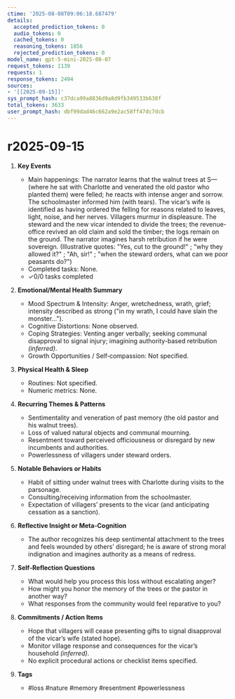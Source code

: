 ```yaml
---
ctime: '2025-08-08T09:06:18.687479'
details:
  accepted_prediction_tokens: 0
  audio_tokens: 0
  cached_tokens: 0
  reasoning_tokens: 1856
  rejected_prediction_tokens: 0
model_name: gpt-5-mini-2025-08-07
request_tokens: 1139
requests: 1
response_tokens: 2494
sources:
- '[[2025-09-15]]'
sys_prompt_hash: c37dca99a8836d9a8d9fb349533b638f
total_tokens: 3633
user_prompt_hash: dbf99dad46c662a9e2ac58ff47dc7dcb
---
```

# r2025-09-15

1. **Key Events**
   - Main happenings: The narrator learns that the walnut trees at S— (where he sat with Charlotte and venerated the old pastor who planted them) were felled; he reacts with intense anger and sorrow. The schoolmaster informed him (with tears). The vicar’s wife is identified as having ordered the felling for reasons related to leaves, light, noise, and her nerves. Villagers murmur in displeasure. The steward and the new vicar intended to divide the trees; the revenue-office revived an old claim and sold the timber; the logs remain on the ground. The narrator imagines harsh retribution if he were sovereign. (Illustrative quotes: "Yes, cut to the ground!" ; "why they allowed it?" ; "Ah, sir!" ; "when the steward orders, what can we poor peasants do?")
   - Completed tasks: None.
   - ✓0/0 tasks completed

2. **Emotional/Mental Health Summary**
   - Mood Spectrum & Intensity: Anger, wretchedness, wrath, grief; intensity described as strong ("in my wrath, I could have slain the monster...").
   - Cognitive Distortions: None observed.
   - Coping Strategies: Venting anger verbally; seeking communal disapproval to signal injury; imagining authority-based retribution *(inferred)*.
   - Growth Opportunities / Self‑compassion: Not specified.

3. **Physical Health & Sleep**
   - Routines: Not specified.
   - Numeric metrics: None.

4. **Recurring Themes & Patterns**
   - Sentimentality and veneration of past memory (the old pastor and his walnut trees).
   - Loss of valued natural objects and communal mourning.
   - Resentment toward perceived officiousness or disregard by new incumbents and authorities.
   - Powerlessness of villagers under steward orders.

5. **Notable Behaviors or Habits**
   - Habit of sitting under walnut trees with Charlotte during visits to the parsonage.
   - Consulting/receiving information from the schoolmaster.
   - Expectation of villagers’ presents to the vicar (and anticipating cessation as a sanction).

6. **Reflective Insight or Meta‑Cognition**
   - The author recognizes his deep sentimental attachment to the trees and feels wounded by others’ disregard; he is aware of strong moral indignation and imagines authority as a means of redress.

7. **Self‑Reflection Questions**
   - What would help you process this loss without escalating anger?
   - How might you honor the memory of the trees or the pastor in another way?
   - What responses from the community would feel reparative to you?

8. **Commitments / Action Items**
   - Hope that villagers will cease presenting gifts to signal disapproval of the vicar’s wife (stated hope).
   - Monitor village response and consequences for the vicar’s household *(inferred)*.
   - No explicit procedural actions or checklist items specified.

9. **Tags**
   - #loss #nature #memory #resentment #powerlessness